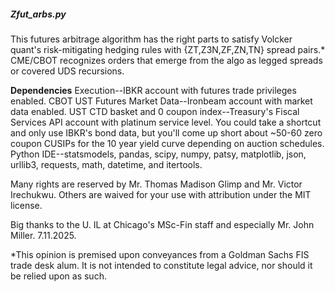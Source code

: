 ##### Zfut_arbs.py #####

This futures arbitrage algorithm has the right parts to satisfy Volcker quant's risk-mitigating hedging rules with {ZT,Z3N,ZF,ZN,TN} spread pairs.* CME/CBOT recognizes orders that emerge from the algo as legged spreads or covered UDS recursions.

**Dependencies**
Execution--IBKR account with futures trade privileges enabled. 
CBOT UST Futures Market Data--Ironbeam account with market data enabled.
UST CTD basket and 0 coupon index--Treasury's Fiscal Services API account with platinum service level. You could take a shortcut and only use IBKR's bond data, but you'll come up short about ~50-60 zero coupon CUSIPs for the 10 year yield curve depending on auction schedules.
Python IDE--statsmodels, pandas, scipy, numpy, patsy, matplotlib, json, urllib3, requests, math, datetime, and itertools.


Many rights are reserved by Mr. Thomas Madison Glimp and Mr. Victor Irechukwu. Others are waived for your use with attribution under the MIT license. 

Big thanks to the U. IL at Chicago's MSc-Fin staff and especially Mr. John Miller. 
7.11.2025.

*This opinion is premised upon conveyances from a Goldman Sachs FIS trade desk alum. It is not intended to constitute legal advice, nor should it be relied upon as such.
